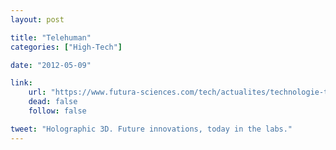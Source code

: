 ```yaml
---
layout: post

title: "Telehuman"
categories: ["High-Tech"]

date: "2012-05-09"

link:
    url: "https://www.futura-sciences.com/tech/actualites/technologie-telehuman-videoconference-hologramme-3d-grandeur-nature-38627/"
    dead: false
    follow: false

tweet: "Holographic 3D. Future innovations, today in the labs."
---
```

